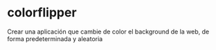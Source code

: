 # colorflipper
Crear una aplicación que cambie de color el background de la web, de forma predeterminada y aleatoria
